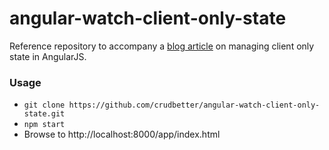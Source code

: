 angular-watch-client-only-state
===============================

Reference repository to accompany a [blog article](http://www.sitepoint.com/managing-client-state-angularjs/) on managing client only state in AngularJS.

### Usage

- `git clone https://github.com/crudbetter/angular-watch-client-only-state.git`
- `npm start`
- Browse to http://localhost:8000/app/index.html
